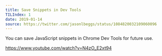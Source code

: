 ```yaml
---
title: Save Snippets in Dev Tools
TILIndex: 1
date: 2019-01-14
source: https://twitter.com/jasonlbeggs/status/1084820032109060096
---
```


You can save JavaScript snippets in Chrome Dev Tools for future use.

https://www.youtube.com/watch?v=N4zO_E2xt94
